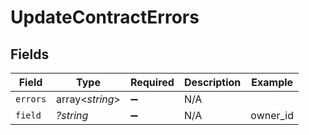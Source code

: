 # UpdateContractErrors


## Fields

| Field              | Type               | Required           | Description        | Example            |
| ------------------ | ------------------ | ------------------ | ------------------ | ------------------ |
| `errors`           | array<*string*>    | :heavy_minus_sign: | N/A                |                    |
| `field`            | *?string*          | :heavy_minus_sign: | N/A                | owner_id           |